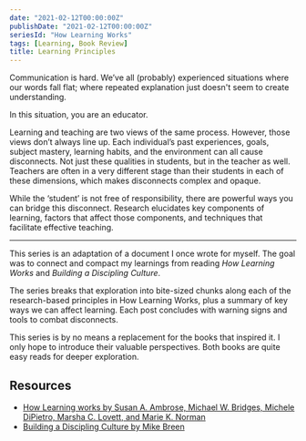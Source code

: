 ```yaml
---
date: "2021-02-12T00:00:00Z"
publishDate: "2021-02-12T00:00:00Z"
seriesId: "How Learning Works"
tags: [Learning, Book Review]
title: Learning Principles
---
```

Communication is hard. We’ve all (probably) experienced situations where our words fall flat; where repeated explanation just doesn't seem to create understanding. 

In this situation, you are an educator.

Learning and teaching are two views of the same process. However, those views don’t always line up. Each individual’s past experiences, goals, subject mastery, learning habits, and the environment can all cause disconnects. Not just these qualities in students, but in the teacher as well. Teachers are often in a very different stage than their students in each of these dimensions, which makes disconnects complex and opaque.

While the ‘student’ is not free of responsibility, there are powerful ways you can bridge this disconnect. Research elucidates key components of learning, factors that affect those components, and techniques that facilitate effective teaching.

----

This series is an adaptation of a document I once wrote for myself. The goal was to connect and compact my learnings from reading *How Learning Works* and *Building a Discipling Culture*.

The series breaks that exploration into bite-sized chunks along each of the research-based principles in How Learning Works, plus a summary of key ways we can affect learning. Each post concludes with warning signs and tools to combat disconnects.

This series is by no means a replacement for the books that inspired it. I only hope to introduce their valuable perspectives. Both books are quite easy reads for deeper exploration.




## Resources

  - [How Learning works by Susan A. Ambrose, Michael W. Bridges, Michele DiPietro, Marsha C. Lovett, and Marie K. Norman](https://www.amazon.com/How-Learning-Works-Research-Based-Principles/dp/0470484101)
  - [Building a Discipling Culture by Mike Breen](https://www.thriftbooks.com/w/building-a-dicipling-culture_mike-breen_steve-cockram/446183/item/40709178/)

